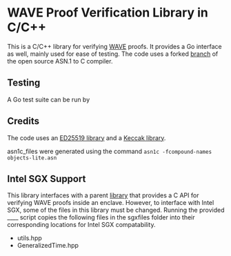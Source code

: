 # WAVE Proof Verification Library in C/C++
This is a C/C++ library for verifying [WAVE](https://github.com/immesys/wave) proofs. It provides a Go interface as well, mainly used for ease of testing. The code uses a forked [branch](https://github.com/velichkov/asn1c/tree/external_vlm_master) of the open source ASN.1 to C compiler. 

## Testing
A Go test suite can be run by 

## Credits
The code uses an [ED25519 library](https://github.com/orlp/ed25519) and a [Keccak library](http://create.stephan-brumme.com/hash-library/.git).

asn1c_files were generated using the command `asn1c -fcompound-names objects-lite.asn`

## Intel SGX Support
This library interfaces with a parent [library](https://github.com/ddreyer/wave-verify-sgx2) that provides a C API for verifying WAVE proofs inside an enclave. However, to interface with Intel SGX, some of the files in this library must be changed. Running the provided ____ script copies the following files in the sgxfiles folder into their corresponding locations for Intel SGX compatability.

* utils.hpp
* GeneralizedTime.hpp